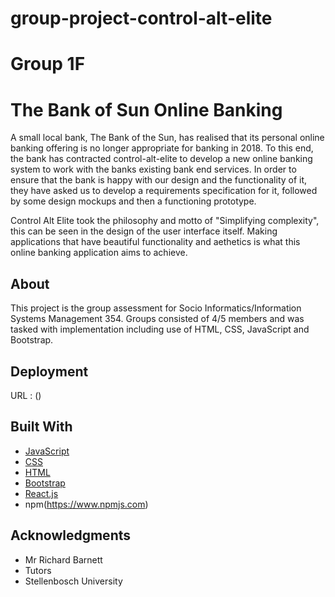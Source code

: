 # group-project-control-alt-elite
# Group 1F

# The Bank of Sun Online Banking

A small local bank, The Bank of the Sun, has realised that its personal online banking offering is no longer
appropriate for banking in 2018. To this end, the bank has contracted control-alt-elite  to develop a new online
banking system to work with the banks existing bank end services. In order to ensure that the bank is happy
with our design and the functionality of it, they have asked us to develop a requirements specification for it,
followed by some design mockups and then a functioning prototype.

Control Alt Elite took the philosophy and motto of "Simplifying complexity", this can be seen in the design of the user interface itself. Making applications that have beautiful functionality and aethetics is what this online banking application aims to achieve.


## About

This project is the group assessment for Socio Informatics/Information Systems Management 354. Groups consisted of 4/5 members and was tasked with implementation including use of HTML, CSS, JavaScript and Bootstrap. 


## Deployment

URL : ()

## Built With

* [JavaScript](https://www.javascript.com/) 
* [CSS](https://en.wikipedia.org/wiki/Cascading_Style_Sheets) 
* [HTML](https://en.wikipedia.org/wiki/HTML) 
* [Bootstrap](https://getbootstrap.com/)
* [React.js](https://reactjs.org/)
* npm(https://www.npmjs.com)


## Acknowledgments

* Mr Richard Barnett
* Tutors
* Stellenbosch University 
